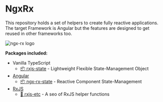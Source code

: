 # NgxRx

This repository holds a set of helpers to create fully reactive applications. 
The target Framework is Angular but the features are designed to get reused in other frameworks too.

![ngx-rx logo](https://raw.githubusercontent.com/BioPhoton/ngx-rx/master/images/ngx-rx_logo.png)

**Packages included:**
- Vanilla TypeScript
  - [📦 rxjs-state](https://github.com/BioPhoton/ngx-rx/tree/master/libs/rxjs-state) - Lightweight Flexible State-Management Object
- [Angular](https://angular.io)
  - [📦 ngx-rx-state](https://github.com/BioPhoton/ngx-rx/tree/master/libs/ngx-rx-state) - Reactive Component State-Management
- [RxJS](https://rxjs.dev)
  - [💾 rxjs-etc](https://github.com/BioPhoton/ngx-rx/tree/master/libs/rxjs-etc) - A seo of RxJS helper functions
  
 
